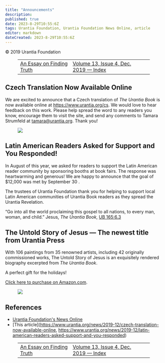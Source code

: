 ```yaml
---
title: "Announcements"
description: 
published: true
date: 2023-8-29T10:55:6Z
tags: Urantia Foundation, Urantia Foundation News Online, article
editor: markdown
dateCreated: 2023-8-29T10:55:6Z
---
```


<p class="v-card v-sheet theme--light gray lighten-3 px-2">© 2019 Urantia Foundation</p>
<figure class="table chapter-navigator">
  <table>
    <tbody>
      <tr>
        <td>
        <a href="/en/article/Nancy_Votrain/An_Essay_on_Finding_Truth">
          <span class="mdi mdi-arrow-left-drop-circle"></span><span class="pl-2">An Essay on Finding Truth</span>
        </a>
        </td>
        <td>
        <a href="/en/index/articles_uf_news_online#volume-13-issue-4-dec-2019">
          <span class="mdi mdi-book-open-variant"></span><span class="pl-2">Volume 13, Issue 4, Dec. 2019 — Index</span>
        </a>
        </td>
        <td>
        </td>
      </tr>
    </tbody>
  </table>
</figure>


## Czech Translation Now Available Online

We are excited to announce that a Czech translation of _The Urantia Book_ is now available online at https://www.urantia.org/cs. We would love to hear feedback on this work. Please help spread the word to any readers you know, encourage them to visit the site, and send any comments to Tamara Strumfeld at tamara@urantia.org. Thank you!

<figure id="Figure_1" class="image urantiapedia image-style-align-right">
<img src="/image/article/UF_News_Online/2019_12/003.jpg">
</figure>

## Latin American Readers Asked for Support and You Responded!

In August of this year, we asked for readers to support the Latin American reader community by sponsoring booths at book fairs. The response was heartwarming and generous! We are happy to announce that the goal of $12,000 was met by September 30 .

The trustees of Urantia Foundation thank you for helping to support local Latin American communities of Urantia Book readers as they spread the Urantia Revelation.

“Go into all the world proclaiming this gospel to all nations, to every man, woman, and child.” Jesus, _The Urantia Book_, <a id="a47_123"></a>[UB 165:6.3](/en/The_Urantia_Book/165#p6_3)

## The Untold Story of Jesus — The newest title from Urantia Press

With 106 paintings from 35 renowned artists, including 42 originally commissioned works, The Untold Story of Jesus is an exquisitely rendered biography excerpted from _The Urantia Book_.

A perfect gift for the holidays!

[Click here to purchase on Amazon.com](https://www.amazon.com/Untold-Story-Jesus-Biography-Urantia/dp/0997404914).

<figure id="Figure_2" class="image urantiapedia">
<img src="/image/article/UF_News_Online/2019_12/042.jpg">
</figure>





## References

- [Urantia Foundation's News Online](https://www.urantia.org/urantia-foundation/newsletter-pdf-archives)
- [This article](https://www.urantia.org/news/2019-12/czech-translation-now-available-online, https://www.urantia.org/news/2019-12/latin-american-readers-asked-support-and-you-responded)

<figure class="table chapter-navigator">
  <table>
    <tbody>
      <tr>
        <td>
        <a href="/en/article/Nancy_Votrain/An_Essay_on_Finding_Truth">
          <span class="mdi mdi-arrow-left-drop-circle"></span><span class="pl-2">An Essay on Finding Truth</span>
        </a>
        </td>
        <td>
        <a href="/en/index/articles_uf_news_online#volume-13-issue-4-dec-2019">
          <span class="mdi mdi-book-open-variant"></span><span class="pl-2">Volume 13, Issue 4, Dec. 2019 — Index</span>
        </a>
        </td>
        <td>
        </td>
      </tr>
    </tbody>
  </table>
</figure>
